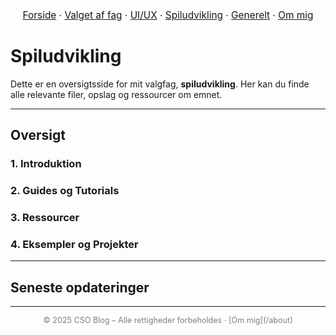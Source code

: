 <nav style="text-align:center; font-size:1.1em; margin-bottom:2em;">
  <a href="/csoblog">Forside</a> ·
  <a href="/csoblog/hvorfor">Valget af fag</a> ·
  <a href="/csoblog/postsui/">UI/UX</a> ·
  <a href="/csoblog/postssu/">Spiludvikling</a> ·
  <a href="/csoblog/posts/">Generelt</a> ·
  <a href="/csoblog/about">Om mig</a>
</nav>

# Spiludvikling

Dette er en oversigtsside for mit valgfag, **spiludvikling**. Her kan du finde alle relevante filer, opslag og ressourcer om emnet.

---

## Oversigt

### 1. Introduktion

### 2. Guides og Tutorials

### 3. Ressourcer

### 4. Eksempler og Projekter

---

## Seneste opdateringer

---

<footer style="text-align:center; font-size:0.9em; color:gray;">  
© 2025 CSO Blog – Alle rettigheder forbeholdes · [Om mig](/about)  
</footer>
